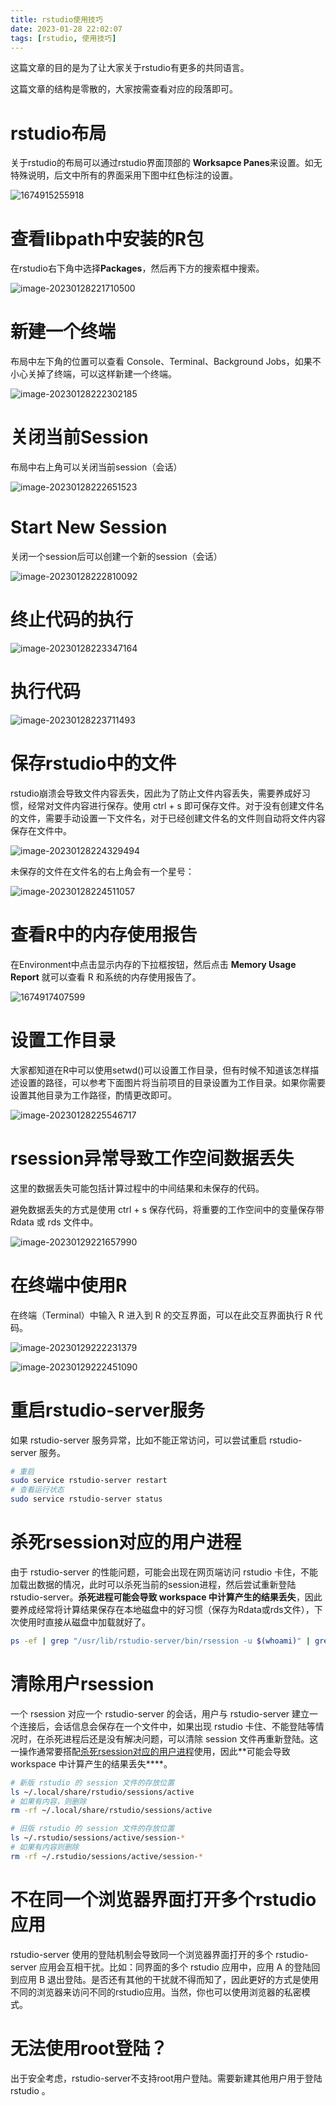 ```yaml
---
title: rstudio使用技巧
date: 2023-01-28 22:02:07
tags: [rstudio, 使用技巧]
---
```


这篇文章的目的是为了让大家关于rstudio有更多的共同语言。

这篇文章的结构是零散的，大家按需查看对应的段落即可。

<!--more-->

# rstudio布局

关于rstudio的布局可以通过rstudio界面顶部的 **Worksapce Panes**来设置。如无特殊说明，后文中所有的界面采用下图中红色标注的设置。

![1674915255918](rstudio使用技巧/1674915255918.png)

# 查看libpath中安装的R包

在rstudio右下角中选择**Packages**，然后再下方的搜索框中搜索。

![image-20230128221710500](rstudio使用技巧/image-20230128221710500.png)

# 新建一个终端

布局中左下角的位置可以查看 Console、Terminal、Background Jobs，如果不小心关掉了终端，可以这样新建一个终端。

![image-20230128222302185](rstudio使用技巧/image-20230128222302185.png)

# 关闭当前Session

布局中右上角可以关闭当前session（会话）

![image-20230128222651523](rstudio使用技巧/image-20230128222651523.png)

# Start New Session

关闭一个session后可以创建一个新的session（会话）

![image-20230128222810092](rstudio使用技巧/image-20230128222810092.png)

# 终止代码的执行

![image-20230128223347164](rstudio使用技巧/image-20230128223347164.png)

# 执行代码

![image-20230128223711493](rstudio使用技巧/image-20230128223711493.png)

# 保存rstudio中的文件

rstudio崩溃会导致文件内容丢失，因此为了防止文件内容丢失，需要养成好习惯，经常对文件内容进行保存。使用 ctrl + s 即可保存文件。对于没有创建文件名的文件，需要手动设置一下文件名，对于已经创建文件名的文件则自动将文件内容保存在文件中。

![image-20230128224329494](rstudio使用技巧/image-20230128224329494.png)

未保存的文件在文件名的右上角会有一个星号：

![image-20230128224511057](rstudio使用技巧/image-20230128224511057.png)

# 查看R中的内存使用报告

在Environment中点击显示内存的下拉框按钮，然后点击 **Memory Usage Report** 就可以查看 R 和系统的内存使用报告了。

![1674917407599](rstudio使用技巧/1674917407599.png)

# 设置工作目录

大家都知道在R中可以使用setwd()可以设置工作目录，但有时候不知道该怎样描述设置的路径，可以参考下面图片将当前项目的目录设置为工作目录。如果你需要设置其他目录为工作路径，酌情更改即可。

![image-20230128225546717](rstudio使用技巧/image-20230128225546717.png)

# rsession异常导致工作空间数据丢失

这里的数据丢失可能包括计算过程中的中间结果和未保存的代码。

避免数据丢失的方式是使用 ctrl + s 保存代码，将重要的工作空间中的变量保存带 Rdata 或 rds 文件中。

![image-20230129221657990](rstudio使用技巧/image-20230129221657990.png)

# 在终端中使用R

在终端（Terminal）中输入 R 进入到 R 的交互界面，可以在此交互界面执行 R 代码。

![image-20230129222231379](rstudio使用技巧/image-20230129222231379.png)

![image-20230129222451090](rstudio使用技巧/image-20230129222451090.png)

# 重启rstudio-server服务

如果 rstudio-server 服务异常，比如不能正常访问，可以尝试重启 rstudio-server 服务。

```bash
# 重启
sudo service rstudio-server restart
# 查看运行状态
sudo service rstudio-server status
```

# 杀死rsession对应的用户进程

由于 rstudio-server 的性能问题，可能会出现在网页端访问 rstudio 卡住，不能加载出数据的情况，此时可以杀死当前的session进程，然后尝试重新登陆 rstudio-server。**杀死进程可能会导致 workspace 中计算产生的结果丢失**，因此要养成经常将计算结果保存在本地磁盘中的好习惯（保存为Rdata或rds文件），下次使用时直接从磁盘中加载就好了。

```bash
ps -ef | grep "/usr/lib/rstudio-server/bin/rsession -u $(whoami)" | grep -v grep | awk '{print $2}' | xargs kill -15
```

# 清除用户rsession

一个 rsession 对应一个 rstudio-server 的会话，用户与 rstudio-server 建立一个连接后，会话信息会保存在一个文件中，如果出现 rstudio 卡住、不能登陆等情况时，在杀死进程后还是没有解决问题，可以清除 session 文件再重新登陆。这一操作通常要搭配[杀死rsession对应的用户进程](#杀死rsession对应的用户进程)使用，因此**可能会导致 workspace 中计算产生的结果丢失****。

```bash
# 新版 rstudio 的 session 文件的存放位置
ls ~/.local/share/rstudio/sessions/active
# 如果有内容，则删除
rm -rf ~/.local/share/rstudio/sessions/active

# 旧版 rstudio 的 session 文件的存放位置
ls ~/.rstudio/sessions/active/session-*
# 如果有内容则删除
rm -rf ~/.rstudio/sessions/active/session-*
```

# 不在同一个浏览器界面打开多个rstudio应用

rstudio-server 使用的登陆机制会导致同一个浏览器界面打开的多个 rstudio-server 应用会互相干扰。比如：同界面的多个 rstudio 应用中，应用 A 的登陆回到应用 B 退出登陆。是否还有其他的干扰就不得而知了，因此更好的方式是使用不同的浏览器来访问不同的rstudio应用。当然，你也可以使用浏览器的私密模式。

# 无法使用root登陆？

出于安全考虑，rstudio-server不支持root用户登陆。需要新建其他用户用于登陆 rstudio 。